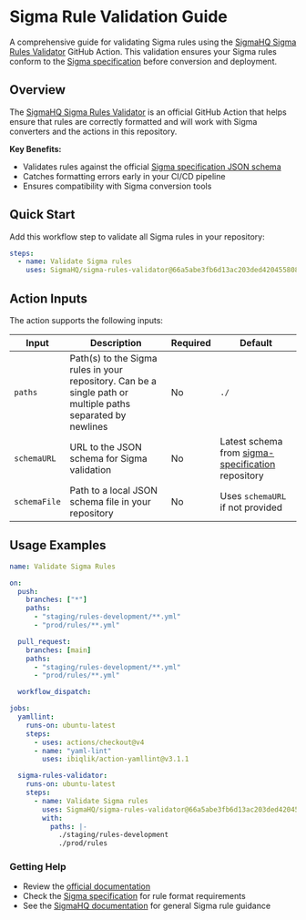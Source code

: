 # Sigma Rule Validation Guide

A comprehensive guide for validating Sigma rules using the [SigmaHQ Sigma Rules Validator](https://github.com/SigmaHQ/sigma-rules-validator) GitHub Action. This validation ensures your Sigma rules conform to the [Sigma specification](https://sigmahq.io/docs/) before conversion and deployment.

## Overview

The [SigmaHQ Sigma Rules Validator](https://github.com/SigmaHQ/sigma-rules-validator) is an official GitHub Action that helps ensure that rules are correctly formatted and will work with Sigma converters and the actions in this repository.

**Key Benefits:**
- Validates rules against the official [Sigma specification JSON schema](https://github.com/SigmaHQ/sigma-specification)
- Catches formatting errors early in your CI/CD pipeline
- Ensures compatibility with Sigma conversion tools

## Quick Start

Add this workflow step to validate all Sigma rules in your repository:

```yaml
steps:
  - name: Validate Sigma rules
    uses: SigmaHQ/sigma-rules-validator@66a5abe3fb6d13ac203ded42045580845c9c5534 #v1
```

## Action Inputs

The action supports the following inputs:

| Input        | Description                                                                                           | Required | Default                                                                                                    |
|--------------|-------------------------------------------------------------------------------------------------------|----------|------------------------------------------------------------------------------------------------------------|
| `paths`      | Path(s) to the Sigma rules in your repository. Can be a single path or multiple paths separated by newlines | No       | `./`                                                                                                       |
| `schemaURL`  | URL to the JSON schema for Sigma validation                                                           | No       | Latest schema from [sigma-specification](https://github.com/SigmaHQ/sigma-specification) repository      |
| `schemaFile` | Path to a local JSON schema file in your repository                                                  | No       | Uses `schemaURL` if not provided                                                                           |

## Usage Examples


```yaml
name: Validate Sigma Rules

on:
  push:
    branches: ["*"]
    paths:
      - "staging/rules-development/**.yml"
      - "prod/rules/**.yml"

  pull_request:
    branches: [main]
    paths:
      - "staging/rules-development/**.yml"
      - "prod/rules/**.yml"

  workflow_dispatch:

jobs:
  yamllint:
    runs-on: ubuntu-latest
    steps:
      - uses: actions/checkout@v4
      - name: "yaml-lint"
        uses: ibiqlik/action-yamllint@v3.1.1

  sigma-rules-validator:
    runs-on: ubuntu-latest
    steps:
      - name: Validate Sigma rules
        uses: SigmaHQ/sigma-rules-validator@66a5abe3fb6d13ac203ded42045580845c9c5534 #v1
        with:
          paths: |-
            ./staging/rules-development
            ./prod/rules
```

### Getting Help

- Review the [official documentation](https://github.com/SigmaHQ/sigma-rules-validator)
- Check the [Sigma specification](https://github.com/SigmaHQ/sigma-specification) for rule format requirements
- See the [SigmaHQ documentation](https://sigmahq.io/docs/) for general Sigma rule guidance
